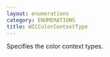 ```yaml
---
layout: enumerations
category: ENUMERATIONS
title: WICColorContextType
---
```


Specifies the color context types.
